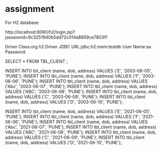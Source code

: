 # assignment

For H2 database

http://localhost:8080/h2/login.jsp?jsessionid=9c3251940b5dd72c014a8859ce7803f1

Driver Class:org.h2.Driver
JDBC URL:jdbc:h2:mem:testdb
User Name:sa
Password:	

SELECT * FROM TBL_CLIENT ;

INSERT INTO tbl_client (name, dob, address) VALUES ('E', '2003-06-05', 'PUNE');
INSERT INTO tbl_client (name, dob, address) VALUES ('F', '2003-06-06', 'PUNE');
INSERT INTO tbl_client (name, dob, address) VALUES ('Abc', '2003-06-07', 'PUNE');
INSERT INTO tbl_client (name, dob, address) VALUES ('ABC', '2003-06-08', 'PUNE');
INSERT INTO tbl_client (name, dob, address) VALUES ('C', '2003-06-09', 'PUNE');
INSERT INTO tbl_client (name, dob, address) VALUES ('D', '2003-06-10', 'PUNE');

INSERT INTO tbl_client (name, dob, address) VALUES ('E', '2021-06-05', 'PUNE');
INSERT INTO tbl_client (name, dob, address) VALUES ('F', '2021-06-06', 'PUNE');
INSERT INTO tbl_client (name, dob, address) VALUES ('Abc', '2021-06-07', 'PUNE');
INSERT INTO tbl_client (name, dob, address) VALUES ('ABC', '2021-06-08', 'PUNE');
INSERT INTO tbl_client (name, dob, address) VALUES ('C', '2021-06-09', 'PUNE');
INSERT INTO tbl_client (name, dob, address) VALUES ('D', '2021-06-10', 'PUNE');
